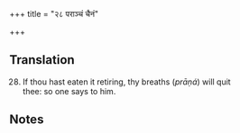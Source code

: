 +++
title = "२८ पराञ्चं चैनं"

+++
## Translation
28. If thou hast eaten it retiring, thy breaths (*prāṇá*) will quit  
thee: so one says to him.

## Notes

